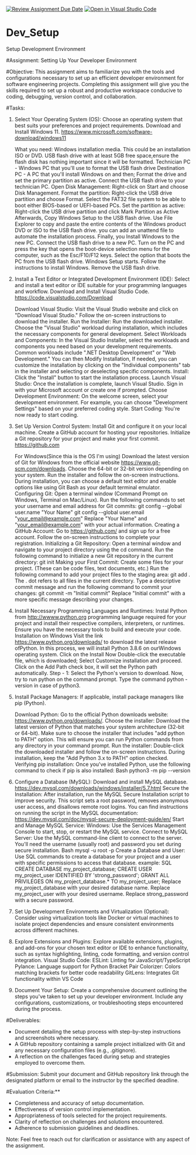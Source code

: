 [![Review Assignment Due Date](https://classroom.github.com/assets/deadline-readme-button-22041afd0340ce965d47ae6ef1cefeee28c7c493a6346c4f15d667ab976d596c.svg)](https://classroom.github.com/a/vbnbTt5m)
[![Open in Visual Studio Code](https://classroom.github.com/assets/open-in-vscode-2e0aaae1b6195c2367325f4f02e2d04e9abb55f0b24a779b69b11b9e10269abc.svg)](https://classroom.github.com/online_ide?assignment_repo_id=15279572&assignment_repo_type=AssignmentRepo)
# Dev_Setup
Setup Development Environment

#Assignment: Setting Up Your Developer Environment

#Objective:
This assignment aims to familiarize you with the tools and configurations necessary to set up an efficient developer environment for software engineering projects. Completing this assignment will give you the skills required to set up a robust and productive workspace conducive to coding, debugging, version control, and collaboration.

#Tasks:

1. Select Your Operating System (OS):
   Choose an operating system that best suits your preferences and project requirements. Download and Install Windows 11. https://www.microsoft.com/software-download/windows11

     What you need: Windows installation media. This could be an installation ISO or DVD.
   USB flash drive with at least 5GB free space,ensure the flash disk has nothing important since it will be formatted.
   Technician PC - Windows PC that you'll use to format the USB flash drive
   Destination PC - A PC that you'll install Windows on and then;
     Format the drive and set the primary partition as active.
     Connect the USB flash drive to your technician PC.
     Open Disk Management: Right-click on Start and choose Disk Management.
     Format the partition: Right-click the USB drive partition and choose Format. Select the FAT32 file system to be able to boot either BIOS-based or UEFI-based PCs.
     Set the partition as active: Right-click the USB drive partition and click Mark Partition as Active
 Afterwards, Copy Windows Setup to the USB flash drive.
            Use File Explorer to copy and paste the entire contents of the Windows product DVD or ISO to the USB flash drive.
        you can add an unattend file to automate the installation process.
   Finally, you Install Windows to the new PC.
    Connect the USB flash drive to a new PC.
   Turn on the PC and press the key that opens the boot-device selection menu for the computer, such as the Esc/F10/F12 keys. Select the option that boots the PC from the USB flash drive.
    Windows Setup starts. Follow the instructions to install Windows.
    Remove the USB flash drive.

2. Install a Text Editor or Integrated Development Environment (IDE):
   Select and install a text editor or IDE suitable for your programming languages and workflow. Download and Install Visual Studio Code. https://code.visualstudio.com/Download

   Download Visual Studio: Visit the Visual Studio website and click on "Download Visual Studio."
   Follow the on-screen instructions to download the installer.
   Run the Installer: Run the downloaded installer.
   Choose the "Visual Studio" workload during installation, which includes the necessary components for general development.
   Select Workloads and Components: In the Visual Studio Installer, select the workloads and components you need based on your development requirements. Common workloads include ".NET Desktop Development" or "Web Development."
   You can then Modify Installation, If needed, you can customize the installation by clicking on the "Individual components" tab in the installer and selecting or deselecting specific components.
   Install: Click the "Install" button to start the installation process.
   Launch Visual Studio: Once the installation is complete, launch Visual Studio.
   Sign in with your Microsoft account or create one if prompted.
   Choose Development Environment: On the welcome screen, select your development environment. For example, you can choose "Development Settings" based on your preferred coding style.
    Start Coding: You're now ready to start coding.
3. Set Up Version Control System:
   Install Git and configure it on your local machine. Create a GitHub account for hosting your repositories. Initialize a Git repository for your project and make your first commit. https://github.com
     
    For Windows(Since thia is the OS I'm using) Download the latest version of Git for Windows from the official website https://www.git-scm.com/downloads. Choose the 64-bit or 32-bit version depending on your system.
    Run the installer and follow the on-screen instructions. During installation, you can choose a default text editor and enable options like using Git Bash as your default terminal emulator.
    Configuring Git:
    Open a terminal window (Command Prompt on Windows, Terminal on Mac/Linux).
    Run the following commands to set your username and email address for Git commits:
                  git config --global user.name "Your Name"
                  git config --global user.email "your_email@example.com"
    Replace "Your Name" and "your_email@example.com" with your actual information.
    Creating a GitHub Account:
     Go to https://github.com/ and sign up for a free account.
     Follow the on-screen instructions to complete your registration.
    Initializing a Git Repository:
    Open a terminal window and navigate to your project directory using the cd command.
    Run the following command to initialize a new Git repository in the current directory:
             git init
   Making your First Commit:
    Create some files for your project. (These can be code files, text documents, etc.)
    Run the following command to add your project files to the staging area:
             git add .
    The . dot refers to all files in the current directory.
    Type a descriptive commit message and run the following command to commit your changes:
             git commit -m "Initial commit"
    Replace "Initial commit" with a more specific message describing your changes.

4. Install Necessary Programming Languages and Runtimes:
  Instal Python from http://wwww.python.org programming language required for your project and install their respective compilers, interpreters, or runtimes. Ensure you have the necessary tools to build and execute your code.
         Installation on Windows
Visit the link https://www.python.org/downloads/ to download the latest release ofPython. In this process, we will install Python 3.8.6 on ourWindows operating system.
  Click on the Install Now
 Double-click the executable file, which is downloaded;
Select Customize installation and proceed.
Click on the Add Path check box, it will set the Python path automatically.
Step - 1: Select the Python's version to download.
Now, try to run python on the command prompt. Type the command python -version in case of python3.

5. Install Package Managers:
   If applicable, install package managers like pip (Python).

   Download Python: Go to the official Python downloads website: https://www.python.org/downloads/.
Choose the installer: Download the latest version of Python that matches your system architecture (32-bit or 64-bit). Make sure to choose the installer that includes "add python to PATH" option. This will ensure you can run Python commands from any directory in your command prompt.
Run the installer: Double-click the downloaded installer and follow the on-screen instructions. During installation, keep the "Add Python 3.x to PATH" option checked.
   Verifying pip installation:
Once you've installed Python, use the following command to check if pip is also installed:
Bash
python3 -m pip --version

6. Configure a Database (MySQL):
   Download and install MySQL database. https://dev.mysql.com/downloads/windows/installer/5.7.html
 Secure the Installation:
After installation, run the MySQL Secure Installation script to improve security. This script sets a root password, removes anonymous user access, and disallows remote root logins. You can find instructions on running the script in the MySQL documentation: https://dev.mysql.com/doc/mysql-secure-deployment-guide/en/
Start and Manage MySQL Service:
Windows: Use the Services Management Console to start, stop, or restart the MySQL service.
 Connect to MySQL Server:
Use the MySQL command-line client to connect to the server. You'll need the username (usually root) and password you set during secure installation.
   Bash
   mysql -u root -p
Create a Database and User:
Use SQL commands to create a database for your project and a user with specific permissions to access that database. example:
SQL
CREATE DATABASE my_project_database;
CREATE USER my_project_user IDENTIFIED BY 'strong_password';
GRANT ALL PRIVILEGES ON my_project_database.* TO my_project_user;
Replace my_project_database with your desired database name.
Replace my_project_user with your desired username.
Replace strong_password with a secure password.

7. Set Up Development Environments and Virtualization (Optional):
   Consider using virtualization tools like Docker or virtual machines to isolate project dependencies and ensure consistent environments across different machines.
       

8. Explore Extensions and Plugins:
   Explore available extensions, plugins, and add-ons for your chosen text editor or IDE to enhance functionality, such as syntax highlighting, linting, code formatting, and version control integration.
 Visual Studio Code:
ESLint: Linting for JavaScript/TypeScript
Pylance: Language support for Python
Bracket Pair Colorizer: Colors matching brackets for better code readability
GitLens: Integrates Git functionality within VS Code
9. Document Your Setup:
    Create a comprehensive document outlining the steps you've taken to set up your developer environment. Include any configurations, customizations, or troubleshooting steps encountered during the process. 

#Deliverables:
- Document detailing the setup process with step-by-step instructions and screenshots where necessary.
- A GitHub repository containing a sample project initialized with Git and any necessary configuration files (e.g., .gitignore).
- A reflection on the challenges faced during setup and strategies employed to overcome them.

#Submission:
Submit your document and GitHub repository link through the designated platform or email to the instructor by the specified deadline.

#Evaluation Criteria:**
- Completeness and accuracy of setup documentation.
- Effectiveness of version control implementation.
- Appropriateness of tools selected for the project requirements.
- Clarity of reflection on challenges and solutions encountered.
- Adherence to submission guidelines and deadlines.

Note: Feel free to reach out for clarification or assistance with any aspect of the assignment.
